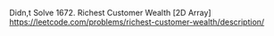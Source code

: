 Didn,t Solve
1672. Richest Customer Wealth [2D Array] https://leetcode.com/problems/richest-customer-wealth/description/

